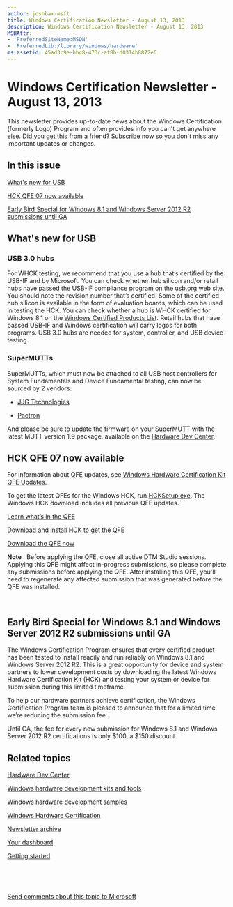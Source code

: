 ```yaml
---
author: joshbax-msft
title: Windows Certification Newsletter - August 13, 2013
description: Windows Certification Newsletter - August 13, 2013
MSHAttr:
- 'PreferredSiteName:MSDN'
- 'PreferredLib:/library/windows/hardware'
ms.assetid: 45ad3c9e-bbc8-473c-af8b-d0314b8872e6
---
```


# Windows Certification Newsletter - August 13, 2013


This newsletter provides up-to-date news about the Windows Certification (formerly Logo) Program and often provides info you can't get anywhere else. Did you get this from a friend? [Subscribe now](http://go.microsoft.com/fwlink/p/?linkID=313282) so you don't miss any important updates or changes.

## In this issue


[What's new for USB](#what813)

[HCK QFE 07 now available](#hck813)

[Early Bird Special for Windows 8.1 and Windows Server 2012 R2 submissions until GA](#early813)

## <a href="" id="what813"></a>What's new for USB


### <a href="" id="usb-3-0-hubs-"></a>USB 3.0 hubs

For WHCK testing, we recommend that you use a hub that’s certified by the USB-IF and by Microsoft. You can check whether hub silicon and/or retail hubs have passed the USB-IF compliance program on the [usb.org](http://www.usb.org/kcompliance/view/) web site. You should note the revision number that’s certified. Some of the certified hub silicon is available in the form of evaluation boards, which can be used in testing the HCK. You can check whether a hub is WHCK certified for Windows 8.1 on the [Windows Certified Products List](https://sysdev.microsoft.com/en-US/Hardware/LPL/). Retail hubs that have passed USB-IF and Windows certification will carry logos for both programs. USB 3.0 hubs are needed for system, controller, and USB device testing.

### SuperMUTTs

SuperMUTTs, which must now be attached to all USB host controllers for System Fundamentals and Device Fundamental testing, can now be sourced by 2 vendors:

-   [JJG Technologies](http://www.jjgtechnologies.com/supermutt.md)

-   [Pactron](http://pactronstore.com/products/supermutt.mdl)

And please be sure to update the firmware on your SuperMUTT with the latest MUTT version 1.9 package, available on the [Hardware Dev Center](http://msdn.microsoft.com/library/windows/hardware/jj590752).

## <a href="" id="hck813"></a>HCK QFE 07 now available


For information about QFE updates, see [Windows Hardware Certification Kit QFE Updates](windows-hardware-certification-kit-qfe-updates.md).

To get the latest QFEs for the Windows HCK, run [HCKSetup.exe](http://msdn.microsoft.com/windows/hardware/bg127147). The Windows HCK download includes all previous QFE updates.

[Learn what’s in the QFE](windows-hardware-certification-kit-qfe-updates.md)

[Download and install HCK to get the QFE](http://msdn.microsoft.com/windows/hardware/bg127147)

[Download the QFE now](http://msdn.microsoft.com/windows/hardware/bg127147)

**Note**  
Before applying the QFE, close all active DTM Studio sessions. Applying this QFE might affect in-progress submissions, so please complete any submissions before applying the QFE. After installing this QFE, you'll need to regenerate any affected submission that was generated before the QFE was installed.

 

## <a href="" id="early813"></a>Early Bird Special for Windows 8.1 and Windows Server 2012 R2 submissions until GA


The Windows Certification Program ensures that every certified product has been tested to install readily and run reliably on Windows 8.1 and Windows Server 2012 R2. This is a great opportunity for device and system partners to lower development costs by downloading the latest Windows Hardware Certification Kit (HCK) and testing your system or device for submission during this limited timeframe.

To help our hardware partners achieve certification, the Windows Certification Program team is pleased to announce that for a limited time we’re reducing the submission fee.

Until GA, the fee for every new submission for Windows 8.1 and Windows Server 2012 R2 certifications is only $100, a $150 discount.

## Related topics


[Hardware Dev Center](http://msdn.microsoft.com/en-US/windows/hardware/)

[Windows hardware development kits and tools](http://msdn.microsoft.com/windows/hardware/bg127147)

[Windows hardware development samples](http://code.msdn.microsoft.com/windowshardware/)

[Windows Hardware Certification](http://msdn.microsoft.com/en-US/windows/hardware/gg463010)

[Newsletter archive](windows-certification-newsletter-archive.md)

[Your dashboard](https://sysdev.microsoft.com/hardware/member/)

[Getting started](http://msdn.microsoft.com/library/windows/hardware/gg507680/)

 

 

[Send comments about this topic to Microsoft](mailto:wsddocfb@microsoft.com?subject=Documentation%20feedback%20%5Bp_hck\p_hck%5D:%20Windows%20Certification%20Newsletter%20-%20August%2013,%202013%20%20RELEASE:%20%284/27/2016%29&body=%0A%0APRIVACY%20STATEMENT%0A%0AWe%20use%20your%20feedback%20to%20improve%20the%20documentation.%20We%20don't%20use%20your%20email%20address%20for%20any%20other%20purpose,%20and%20we'll%20remove%20your%20email%20address%20from%20our%20system%20after%20the%20issue%20that%20you're%20reporting%20is%20fixed.%20While%20we're%20working%20to%20fix%20this%20issue,%20we%20might%20send%20you%20an%20email%20message%20to%20ask%20for%20more%20info.%20Later,%20we%20might%20also%20send%20you%20an%20email%20message%20to%20let%20you%20know%20that%20we've%20addressed%20your%20feedback.%0A%0AFor%20more%20info%20about%20Microsoft's%20privacy%20policy,%20see%20http://privacy.microsoft.com/default.aspx. "Send comments about this topic to Microsoft")





